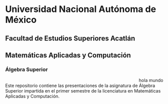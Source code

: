# Universidad Nacional Autónoma de México
## Facultad de Estudios Superiores Acatlán
## Matemáticas Aplicadas y Computación
### Álgebra Superior
<div style="text-align: right"> hola mundo </div>
Este repositorio contiene las presentaciones de la asignatura de Álgebra Superior impartida en el primer semestre de la licenciatura en Matemáticas Aplicadas y Computación.
